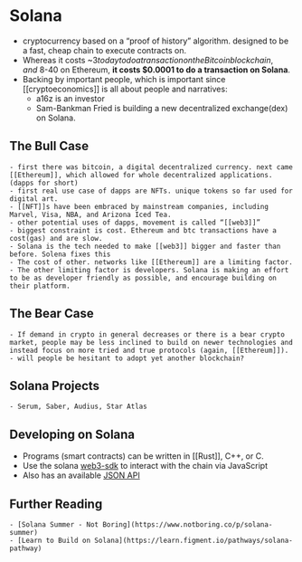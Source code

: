 # Solana

- cryptocurrency based on a “proof of history” algorithm. designed to be a fast, cheap chain to execute contracts on.
- Whereas it costs ~$3 today to do a transaction on the Bitcoin blockchain, and ~$8-40 on Ethereum, **it costs $0.0001 to do a transaction on Solana**.
- Backing by important people, which is important since  [[cryptoeconomics]] is all about people and narratives: 
    - a16z is an investor
    - Sam-Bankman Fried is building a new decentralized exchange(dex) on Solana.

## The Bull Case
    - first there was bitcoin, a digital decentralized currency. next came [[Ethereum]], which allowed for whole decentralized applications.(dapps for short)
    - first real use case of dapps are NFTs. unique tokens so far used for digital art.
    - [[NFT]]s have been embraced by mainstream companies, including Marvel, Visa, NBA, and Arizona Iced Tea.
    - other potential uses of dapps, movement is called “[[web3]]”
    - biggest constraint is cost. Ethereum and btc transactions have a cost(gas) and are slow.
    - Solana is the tech needed to make [[web3]] bigger and faster than before. Solena fixes this
    - The cost of other. networks like [[Ethereum]] are a limiting factor.
    - The other limiting factor is developers. Solana is making an effort to be as developer friendly as possible, and encourage building on their platform. 

## The Bear Case
    - If demand in crypto in general decreases or there is a bear crypto market, people may be less inclined to build on newer technologies and instead focus on more tried and true protocols (again, [[Ethereum]]).
    - will people be hesitant to adopt yet another blockchain?

## Solana Projects
    - Serum, Saber, Audius, Star Atlas

## Developing on Solana
- Programs (smart contracts) can be written in [[Rust]], C++, or C.
- Use the solana [web3-sdk](https://github.com/solana-labs/solana-web3.js) to interact with the chain via JavaScript
- Also has an available [JSON API](https://docs.solana.com/developing/clients/jsonrpc-api)
 
## Further Reading
    - [Solana Summer - Not Boring](https://www.notboring.co/p/solana-summer)
    - [Learn to Build on Solana](https://learn.figment.io/pathways/solana-pathway)
